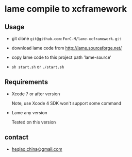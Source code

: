 # lame compile to xcframework

## Usage

- git clone `git@github.com:ForC-M/lame-xcframework.git`

- download lame code from http://lame.sourceforge.net/

- copy lame code to this project path ‘lame-source’

- `sh start.sh` or `./start.sh`

## Requirements

* Xcode 7 or after version

    Note, use Xcode 4 SDK won't support some command

* Lame any version

    Tested on this version

## contact

- heqiao.china@gmail.com
